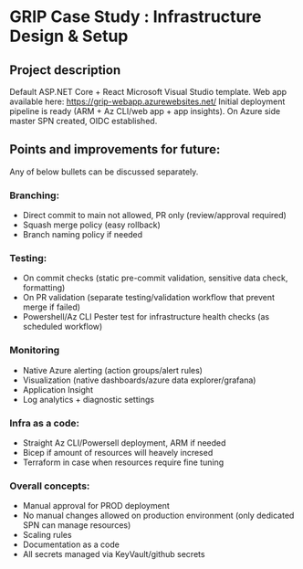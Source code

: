 # GRIP Case Study : Infrastructure Design & Setup

## Project description

Default ASP.NET Core + React Microsoft Visual Studio template. Web app available here:
https://grip-webapp.azurewebsites.net/
Initial deployment pipeline is ready (ARM + Az CLI/web app + app insights). On Azure side master SPN created, OIDC established.

## Points and improvements for future:

Any of below bullets can be discussed separately.

### Branching:

- Direct commit to main not allowed, PR only (review/approval required)
- Squash merge policy (easy rollback)
- Branch naming policy if needed

### Testing:

- On commit checks (static pre-commit validation, sensitive data check, formatting)
- On PR validation (separate testing/validation workflow that prevent merge if failed)
- Powershell/Az CLI Pester test for infrastructure health checks (as scheduled workflow)

### Monitoring

- Native Azure alerting (action groups/alert rules)
- Visualization (native dashboards/azure data explorer/grafana)
- Application Insight
- Log analytics + diagnostic settings

### Infra as a code:

- Straight Az CLI/Powersell deployment, ARM if needed
- Bicep if amount of resources will heavely incresed
- Terraform in case when resources require fine tuning 

### Overall concepts:

- Manual approval for PROD deployment
- No manual changes allowed on production environment (only dedicated SPN can manage resources)
- Scaling rules
- Documentation as a code
- All secrets managed via KeyVault/github secrets
